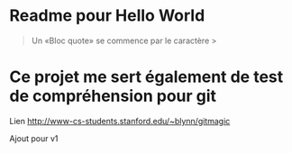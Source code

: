 # Readme pour Hello World

> Un «Bloc quote» se commence par le caractère >

# Ce projet me sert également de test de compréhension pour git
Lien <http://www-cs-students.stanford.edu/~blynn/gitmagic>


Ajout pour v1
